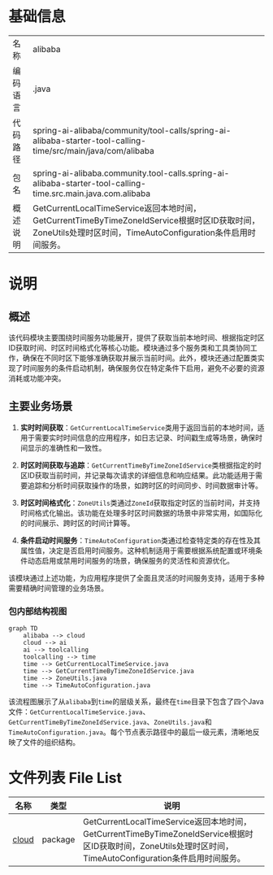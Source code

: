 # 基础信息

|      |      |
|------|------|
| 名称 | alibaba |
| 编码语言 | .java |
| 代码路径 | spring-ai-alibaba/community/tool-calls/spring-ai-alibaba-starter-tool-calling-time/src/main/java/com/alibaba |
| 包名 | spring-ai-alibaba.community.tool-calls.spring-ai-alibaba-starter-tool-calling-time.src.main.java.com.alibaba |
| 概述说明 | GetCurrentLocalTimeService返回本地时间，GetCurrentTimeByTimeZoneIdService根据时区ID获取时间，ZoneUtils处理时区时间，TimeAutoConfiguration条件启用时间服务。 |

# 说明

## 概述

该代码模块主要围绕时间服务功能展开，提供了获取当前本地时间、根据指定时区ID获取时间、时区时间格式化等核心功能。模块通过多个服务类和工具类协同工作，确保在不同时区下能够准确获取并展示当前时间。此外，模块还通过配置类实现了时间服务的条件启动机制，确保服务仅在特定条件下启用，避免不必要的资源消耗或功能冲突。

## 主要业务场景

1. **实时时间获取**：`GetCurrentLocalTimeService`类用于返回当前的本地时间，适用于需要实时时间信息的应用程序，如日志记录、时间戳生成等场景，确保时间显示的准确性和一致性。

2. **时区时间获取与追踪**：`GetCurrentTimeByTimeZoneIdService`类根据指定的时区ID获取当前时间，并记录每次请求的详细信息和响应结果。此功能适用于需要追踪和分析时间获取操作的场景，如跨时区的时间同步、时间数据审计等。

3. **时区时间格式化**：`ZoneUtils`类通过`ZoneId`获取指定时区的当前时间，并支持时间格式化输出。该功能在处理多时区时间数据的场景中非常实用，如国际化的时间展示、跨时区的时间计算等。

4. **条件启动时间服务**：`TimeAutoConfiguration`类通过检查特定类的存在性及其属性值，决定是否启用时间服务。这种机制适用于需要根据系统配置或环境条件动态启用或禁用时间服务的场景，确保服务的灵活性和资源优化。

该模块通过上述功能，为应用程序提供了全面且灵活的时间服务支持，适用于多种需要精确时间管理的业务场景。


### 包内部结构视图

```mermaid
graph TD
    alibaba --> cloud
    cloud --> ai
    ai --> toolcalling
    toolcalling --> time
    time --> GetCurrentLocalTimeService.java
    time --> GetCurrentTimeByTimeZoneIdService.java
    time --> ZoneUtils.java
    time --> TimeAutoConfiguration.java
```

该流程图展示了从`alibaba`到`time`的层级关系，最终在`time`目录下包含了四个Java文件：`GetCurrentLocalTimeService.java`、`GetCurrentTimeByTimeZoneIdService.java`、`ZoneUtils.java`和`TimeAutoConfiguration.java`。每个节点表示路径中的最后一级元素，清晰地反映了文件的组织结构。

# 文件列表 File List

| 名称   | 类型  | 说明 |
|-------|------|-------------|
| [cloud](cloud/_module.md) | package | GetCurrentLocalTimeService返回本地时间，GetCurrentTimeByTimeZoneIdService根据时区ID获取时间，ZoneUtils处理时区时间，TimeAutoConfiguration条件启用时间服务。 |


